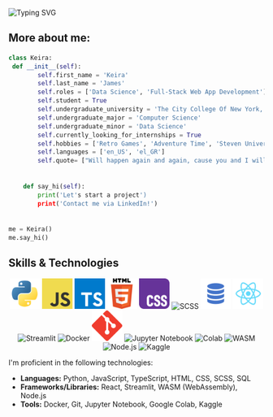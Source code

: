 
![Typing SVG](https://readme-typing-svg.herokuapp.com?font=Fira+Code&size=31&duration=2000&pause=1000&color=DAB1DA&width=1400&lines=Howdy!+My+name+is+Keira+:D;I+am+a+CS+student+and+I+love+to+learn!;I+study+computer+science+because+there+is+and+always+will+be+more+to+learn!;Follow+along+and+code+with+me+:3)



## More about me:
```python
class Keira:
 def __init__(self):
        self.first_name = 'Keira'
        self.last_name = 'James'
        self.roles = ['Data Science', 'Full-Stack Web App Development']
        self.student = True
        self.undergraduate_university = 'The City College Of New York, Brooklyn College'
        self.undergraduate_major = 'Computer Science'
        self.undergraduate_minor = 'Data Science'
        self.currently_looking_for_internships = True
        self.hobbies = ['Retro Games', 'Adventure Time', 'Steven Universe']
        self.languages = ['en_US', 'el_GR']
        self.quote= ["Will happen again and again, cause you and I will always be back then:)"]
      

    def say_hi(self):
        print('Let's start a project')
        print('Contact me via LinkedIn!')


me = Keira()
me.say_hi()


```


## Skills & Technologies

<p align="center">
  <img src="https://raw.githubusercontent.com/github/explore/80688e429a7d4ef2fca1e82350fe8e3517d3494d/topics/python/python.png" alt="Python" width="60">
  <img src="https://raw.githubusercontent.com/github/explore/80688e429a7d4ef2fca1e82350fe8e3517d3494d/topics/javascript/javascript.png" alt="JavaScript" width="60">
  <img src="https://raw.githubusercontent.com/github/explore/80688e429a7d4ef2fca1e82350fe8e3517d3494d/topics/typescript/typescript.png" alt="TypeScript" width="60">
  <img src="https://raw.githubusercontent.com/github/explore/80688e429a7d4ef2fca1e82350fe8e3517d3494d/topics/html/html.png" alt="HTML" width="60">
  <img src="https://raw.githubusercontent.com/github/explore/80688e429a7d4ef2fca1e82350fe8e3517d3494d/topics/css/css.png" alt="CSS" width="60">
  <img src="https://sass-lang.com/assets/img/styleguide/seal-color.png" alt="SCSS" width="60">
  <img src="https://raw.githubusercontent.com/github/explore/80688e429a7d4ef2fca1e82350fe8e3517d3494d/topics/sql/sql.png" alt="SQL" width="60">
  <img src="https://raw.githubusercontent.com/github/explore/80688e429a7d4ef2fca1e82350fe8e3517d3494d/topics/react/react.png" alt="React" width="60">
  <img src="https://streamlit.io/images/brand/streamlit-mark-color.svg" alt="Streamlit" width="60">
  <img src="https://www.docker.com/wp-content/uploads/2023/07/Moby-logo.png" alt="Docker" width="60">
  <img src="https://raw.githubusercontent.com/github/explore/80688e429a7d4ef2fca1e82350fe8e3517d3494d/topics/git/git.png" alt="Git" width="60">
  <img src="https://jupyter.org/assets/homepage/main-logo.svg" alt="Jupyter Notebook" width="60">
  <img src="https://www.tensorflow.org/static_files/Colab-128px.png" alt="Colab" width="60">
  <img src="https://www.wasm.builders/img/wasm-logo.svg" alt="WASM" width="60">
  <img src="https://raw.githubusercontent.com/nodejs/node-v0.x-archive/master/logo/nodejs-logo.png" alt="Node.js" width="60">
  <img src="https://www.kaggle.com/static/images/site-logo.png" alt="Kaggle" width="60">

</p>

I'm proficient in the following technologies:

- **Languages:** Python, JavaScript, TypeScript, HTML, CSS, SCSS, SQL
- **Frameworks/Libraries:** React, Streamlit, WASM (WebAssembly), Node.js
- **Tools:** Docker, Git, Jupyter Notebook, Google Colab, Kaggle
